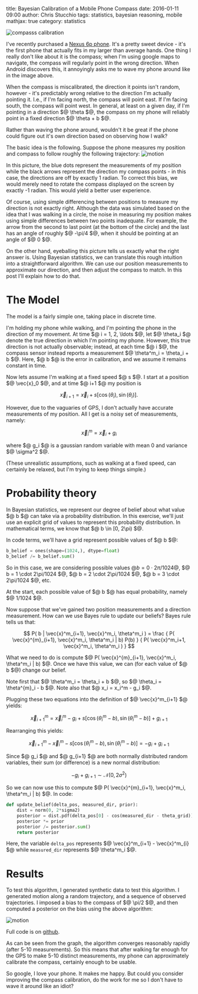 title: Bayesian Calibration of a Mobile Phone Compass
date: 2016-01-11 09:00
author: Chris Stucchio
tags: statistics, bayesian reasoning, mobile
mathjax: true
category: statistics

![compasss calibration](/blog_media/2016/bayesian_calibration_of_mobile_phone_compass/compass_calibration.gif)

I've recently purchased a [Nexus 6p phone](http://www.amazon.com/gp/product/B015YCRZ0G/ref=as_li_tl?ie=UTF8&camp=1789&creative=390957&creativeASIN=B015YCRZ0G&linkCode=as2&tag=christuc-20&linkId=VX3LJ5Q2HFKUPNWG). It's a pretty sweet device - it's the first phone that actually fits in my larger than average hands. One thing I really don't like about it is the compass; when I'm using google maps to navigate, the compass will regularly point in the wrong direction. When Android discovers this, it annoyingly asks me to wave my phone around like in the image above.

When the compass is miscalibrated, the direction it points isn't random, however - it's predictably wrong relative to the direction I'm actually pointing it. I.e., if I'm facing north, the compass will point east. If I'm facing south, the compass will point west. In general, at least on a given day, if I'm pointing in a direction $@ \theta $@, the compass on my phone will reliably point in a fixed direction $@ \theta + b $@.

Rather than waving the phone around, wouldn't it be great if the phone could figure out it's own direction based on observing how I walk?

The basic idea is the following. Suppose the phone measures my position and compass to follow roughly the following trajectory:
![motion](/blog_media/2016/bayesian_calibration_of_mobile_phone_compass/trajectory.png)

In this picture, the blue dots represent the measurements of my position while the black arrows represent the direction my compass points - in this case, the directions are off by exactly 1 radian. To correct this bias, we would merely need to rotate the compass displayed on the screen by exactly -1 radian. This would yield a better user experience.

Of course, using simple differencing between positions to measure my direction is not exactly right. Although the data was simulated based on the idea that I was walking in a circle, the noise in measuring my position makes using simple differences between two points inadequate. For example, the arrow from the second to last point (at the bottom of the circle) and the last has an angle of roughly $@ -\pi/4 $@, when it should be pointing at an angle of $@ 0 $@.

On the other hand, eyeballing this picture tells us exactly what the right answer is. Using Bayesian statistics, we can translate this rough intuition into a straightforward algorithm. We can use our position measurements to approximate our direction, and then adjust the compass to match. In this post I'll explain how to do that.

# The Model

The model is a fairly simple one, taking place in discrete time.

I'm holding my phone while walking, and I'm pointing the phone in the direction of my movement. At time $@ i = 1, 2, \ldots $@, let $@ \theta_i $@ denote the true direction in which I'm pointing my phone. However, this true direction is not actually observable; instead, at each time $@ i $@, the compass sensor instead reports a measurement $@ \theta^m_i = \theta_i + b $@. Here, $@ b $@ is the error in calibration, and we assume it remains constant in time.

Now lets assume I'm walking at a fixed speed $@ s $@. I start at a position $@ \vec{x}_0 $@, and at time $@ i+1 $@ my position is

$$ \vec{x}_{i+1} = \vec{x}_i + s [ \cos(\theta_i), \sin(\theta_i) ]. $$

However, due to the vaguaries of GPS, I don't actually have accurate measurements of my position. All I get is a noisy set of measurements, namely:

$$ \vec{x}^m_{i} = \vec{x}_i + g_i $$

where $@ g_i $@ is a gaussian random variable with mean 0 and variance $@ \sigma^2 $@.

(These unrealistic assumptions, such as walking at a fixed speed, can certainly be relaxed, but I'm trying to keep things simple.)

# Probability theory

In Bayesian statistics, we represent our degree of belief about what value $@ b $@ can take via a probability distribution. In this exercise, we'll just use an explicit grid of values to represent this probability distribution. In mathematical terms, we know that $@ b \in [0, 2\pi) $@.

In code terms, we'll have a grid represent possible values of $@ b $@:

```python
b_belief = ones(shape=(1024,), dtype=float)
b_belief /= b_belief.sum()
```

So in this case, we are considering possible values $@ b=0 \cdot 2\pi/1024$@, $@ b = 1 \cdot 2\pi/1024 $@, $@ b = 2 \cdot 2\pi/1024 $@, $@ b = 3 \cdot 2\pi/1024 $@, etc.

At the start, each possible value of $@ b $@ has equal probability, namely $@ 1/1024 $@.

Now suppose that we've gained two position measurements and a direction measurement. How can we use Bayes rule to update our beliefs? Bayes rule tells us that:

$$ P( b | \vec{x}^m_{i+1}, \vec{x}^m_i, \theta^m_i ) = \frac { P( \vec{x}^{m}_{i+1}, \vec{x}^m_i, \theta^m_i | b) P(b) } { P( \vec{x}^m_i+1, \vec{x}^m_i, \theta^m_i ) } $$

What we need to do is compute $@ P( \vec{x}^{m}_{i+1}, \vec{x}^m_i, \theta^m_i | b) $@. Once we have this value, we can (for each value of $@ b $@) change our belief.


Note first that $@ \theta^m_i = \theta_i + b $@, so $@ \theta_i = \theta^{m}_i - b $@. Note also that $@ x_i = x_i^m - g_i $@.

Plugging these two equations into the definition of $@ \vec{x}^m_{i+1} $@ yields:

$$ \vec{x}^m_{i+1} = \vec{x}^m_{i} - g_i + s [\cos(\theta^m_i - b), \sin(\theta^m_i - b) ] + g_{i+1} $$

Rearranging this yields:

$$ \vec{x}^m_{i+1} - \vec{x}^m_{i} - s [\cos(\theta^m_i - b), \sin(\theta^m_i - b) ] = -g_i + g_{i+1} $$

Since $@ g_i $@ and $@ g_{i+1} $@ are both normally distributed random variables, their sum (or difference) is a new normal distribution:

$$ -g_i + g_{i+1} \sim \mathcal{N}(0, 2\sigma^2) $$

So we can now use this to compute $@ P( \vec{x}^{m}_{i+1}, \vec{x}^m_i, \theta^m_i | b) $@. In code:

```python
def update_belief(delta_pos, measured_dir, prior):
    dist = norm(0, 2*sigma2)
    posterior = dist.pdf(delta_pos[0] - cos(measured_dir - theta_grid)) * dist.pdf(delta_pos[1] - sin(measured_dir - theta_grid))
    posterior *= prior
    posterior /= posterior.sum()
    return posterior
```

Here, the variable `delta_pos` represents $@ \vec{x}^m_{i+1} - \vec{x}^m_{i} $@ while `measured_dir` represents $@ \theta^m_i $@.

# Results

To test this algorithm, I generated synthetic data to test this algorithm. I generated motion along a random trajectory, and a sequence of observed trajectories. I imposed a bias to the compass of $@ \pi/2 $@, and then computed a posterior on the bias using the above algorithm:

![motion](/blog_media/2016/bayesian_calibration_of_mobile_phone_compass/sequence_of_posteriors.png)

Full code is on [github](https://gist.github.com/stucchio/c7a2333c227e24226808).

As can be seen from the graph, the algorithm converges reasonably rapidly (after 5-10 measurements). So this means that after walking far enough for the GPS to make 5-10 distinct measurements, my phone can approximately calibrate the compass, certainly enough to be usable.

So google, I love your phone. It makes me happy. But could you consider improving the compass calibration, do the work for me so I don't have to wave it around like an idiot?
